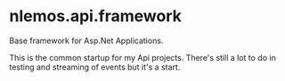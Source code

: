 # nlemos.api.framework
<p>Base framework for Asp.Net Applications.</p>
<p>This is the common startup for my Api projects.
There's still a lot to do in testing and streaming of events but it's a start.</p>
